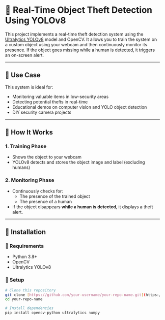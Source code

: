 # 🚨 Real-Time Object Theft Detection Using YOLOv8

This project implements a real-time theft detection system using the [Ultralytics YOLOv8](https://github.com/ultralytics/ultralytics) model and OpenCV. It allows you to train the system on a custom object using your webcam and then continuously monitor its presence. If the object goes missing while a human is detected, it triggers an on-screen alert.

---

## 🎯 Use Case

This system is ideal for:
- Monitoring valuable items in low-security areas
- Detecting potential thefts in real-time
- Educational demos on computer vision and YOLO object detection
- DIY security camera projects

---

## 🧠 How It Works

### 1. **Training Phase**  
- Shows the object to your webcam
- YOLOv8 detects and stores the object image and label (excluding humans)

### 2. **Monitoring Phase**  
- Continuously checks for:
  - The presence of the trained object
  - The presence of a human
- If the object disappears **while a human is detected**, it displays a theft alert.

---

## 🚀 Installation

### 🧰 Requirements

- Python 3.8+
- OpenCV
- Ultralytics YOLOv8

### 🔧 Setup

```bash
# Clone this repository
git clone [https://github.com/your-username/your-repo-name.git](https://github.com/punithkrishnakeepudi/Real-Time-Object-Theft-Detection-Using-YOLOv8.git)
cd your-repo-name

# Install dependencies
pip install opencv-python ultralytics numpy
